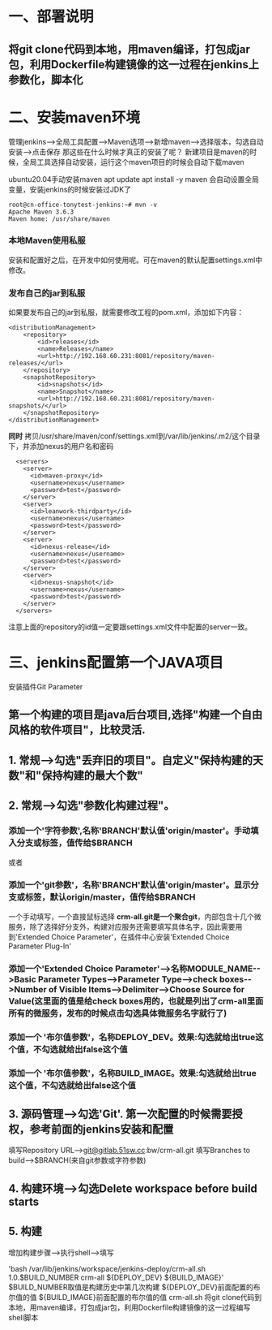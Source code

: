# 一、部署说明
## 将git clone代码到本地，用maven编译，打包成jar包，利用Dockerfile构建镜像的这一过程在jenkins上参数化，脚本化

# 二、安装maven环境
管理jenkins-->全局工具配置-->Maven选项-->新增maven-->选择版本，勾选自动安装-->点击保存
那这些在什么时候才真正的安装了呢？
新建项目是maven的时候，全局工具选择自动安装，运行这个maven项目的时候会自动下载maven

ubuntu20.04手动安装maven
apt update
apt install -y maven 会自动设置全局变量，安装jenkins的时候安装过JDK了
```
root@cn-office-tonytest-jenkins:~# mvn -v
Apache Maven 3.6.3
Maven home: /usr/share/maven
```

### **本地Maven使用私服**
安装和配置好之后，在开发中如何使用呢。可在maven的默认配置settings.xml中修改。
### **发布自己的jar到私服**
如果要发布自己的jar到私服，就需要修改工程的pom.xml，添加如下内容：
```
<distributionManagement>
    <repository>
        <id>releases</id>
        <name>Releases</name>
        <url>http://192.168.60.231:8081/repository/maven-releases/</url>
    </repository>
    <snapshotRepository>
        <id>snapshots</id>
        <name>Snapshot</name>
        <url>http://192.168.60.231:8081/repository/maven-snapshots/</url>
    </snapshotRepository>
</distributionManagement>
```
**同时**
拷贝/usr/share/maven/conf/settings.xml到/var/lib/jenkins/.m2/这个目录下，并添加nexus的用户名和密码
```
  <servers>
    <server>
      <id>maven-proxy</id>
      <username>nexus</username>
      <password>test</password>
    </server>
    <server>
      <id>leanwork-thirdparty</id>
      <username>nexus</username>
      <password>test</password>
    </server>
    <server>
      <id>nexus-release</id>
      <username>nexus</username>
      <password>test</password>
    </server>
    <server>
      <id>nexus-snapshot</id>
      <username>nexus</username>
      <password>test</password>
    </server>
  </servers>
```
注意上面的repository的id值一定要跟settings.xml文件中配置的server一致。
# 三、jenkins配置第一个JAVA项目
安装插件Git Parameter
## 第一个构建的项目是java后台项目,选择"构建一个自由风格的软件项目"，比较灵活.

## 1. 常规-->勾选"丢弃旧的项目"。自定义"保持构建的天数"和"保持构建的最大个数"
## 2. 常规-->勾选"参数化构建过程"。

### **添加一个**'字符参数',名称'BRANCH'默认值'origin/master'。**手动填入分支或标签，值传给$BRANCH**
或者
### **添加一个**'git参数'，名称'BRANCH'默认值'origin/master'。**显示分支或标签，默认origin/master，值传给$BRANCH**
一个手动填写，一个直接鼠标选择
**crm-all.git是一个聚合git**，内部包含十几个微服务，除了选择好分支外，构建对应服务还需要填写具体名字，因此需要用到'Extended Choice Parameter'，在插件中心安装'Extended Choice Parameter Plug-In'
### **添加一个**'Extended Choice Parameter'-->名称MODULE_NAME-->Basic Parameter Types-->Parameter Type-->check boxes-->Number of Visible Items-->Delimiter-->Choose Source for Value(这里面的值是给check boxes用的，也就是列出了crm-all里面所有的微服务，发布的时候点击勾选具体微服务名字就行了)

### **添加一个** '布尔值参数'，名称DEPLOY_DEV。效果:勾选就给出true这个值，不勾选就给出false这个值
### **添加一个** '布尔值参数'，名称BUILD_IMAGE。效果:勾选就给出true这个值，不勾选就给出false这个值
## 3. 源码管理-->勾选'Git'. 第一次配置的时候需要授权，参考前面的jenkins安装和配置
填写Repository URL-->git@gitlab.51sw.cc:bw/crm-all.git
填写Branches to build-->$BRANCH(来自git参数或字符参数)
## 4. 构建环境-->勾选Delete workspace before build starts
## 5. 构建
增加构建步骤-->执行shell-->填写

'bash /var/lib/jenkins/workspace/jenkins-deploy/crm-all.sh 1.0.$BUILD_NUMBER crm-all ${DEPLOY_DEV} ${BUILD_IMAGE}'
$BUILD_NUMBER取值是构建历史中第几次构建
${DEPLOY_DEV}前面配置的布尔值的值
${BUILD_IMAGE}前面配置的布尔值的值
crm-all.sh 将git clone代码到本地，用maven编译，打包成jar包，利用Dockerfile构建镜像的这一过程编写shell脚本
